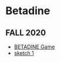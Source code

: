 # Betadine
## FALL 2020
* [BETADINE Game](https://TanviMishra.github.io/Betadine/)
* [sketch 1](https://TanviMishra.github.io/PUFY1225-Digital_Craft/Wk3/Wk3_Pt1_2020_02_09_20_07_46/)
